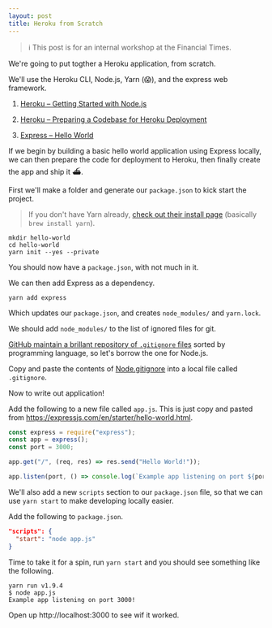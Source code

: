```yaml
---
layout: post
title: Heroku from Scratch
---
```


> ℹ️ This post is for an internal workshop at the Financial Times.

We're going to put togther a Heroku application, from scratch.

We'll use the Heroku CLI, Node.js, Yarn (😱), and the express web framework.

1. [Heroku – Getting Started with Node.js](https://devcenter.heroku.com/articles/getting-started-with-nodejs)

2. [Heroku – Preparing a Codebase for Heroku Deployment](https://devcenter.heroku.com/articles/preparing-a-codebase-for-heroku-deployment)

3. [Express – Hello World](https://expressjs.com/en/starter/hello-world.html)

If we begin by building a basic hello world application using Express locally, we can then prepare the code for deployment to Heroku, then finally create the app and ship it ⛴.


First we'll make a folder and generate our `package.json` to kick start the project.

> If you don't have Yarn already, [check out their install page](https://yarnpkg.com/en/docs/install) (basically `brew install yarn`).

```
mkdir hello-world
cd hello-world
yarn init --yes --private
```

You should now have a `package.json`, with not much in it.

We can then add Express as a dependency.

```
yarn add express
```

Which updates our `package.json`, and creates `node_modules/` and `yarn.lock`.

We should add `node_modules/` to the list of ignored files for git.

[GitHub maintain a brillant repository of `.gitignore` files](https://github.com/github/gitignore) sorted by programming language, so let's borrow the one for Node.js.

Copy and paste the contents of [Node.gitignore](https://github.com/github/gitignore/blob/master/Node.gitignore "github/gitignore Node.gitignore") into a local file called `.gitignore`.

Now to write out application!

Add the following to a new file called `app.js`. This is just copy and pasted from https://expressjs.com/en/starter/hello-world.html.

```js
const express = require("express");
const app = express();
const port = 3000;

app.get("/", (req, res) => res.send("Hello World!"));

app.listen(port, () => console.log(`Example app listening on port ${port}!`));
```

We'll also add a new `scripts` section to our `package.json` file, so that we can use `yarn start` to make developing locally easier.

Add the following to `package.json`.

```json
"scripts": {
  "start": "node app.js"
}
```

Time to take it for a spin, run `yarn start` and you should see something like the following.

```
yarn run v1.9.4
$ node app.js
Example app listening on port 3000!
```

Open up http://localhost:3000 to see wif it worked.

